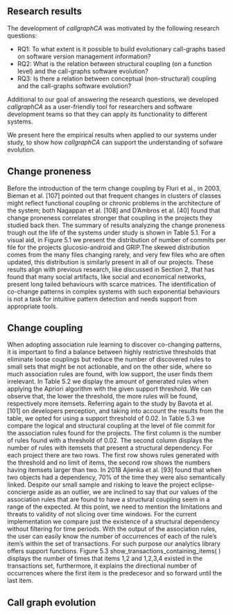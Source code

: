 Research results
---------------------
The development of *callgraphCA* was motivated by the following research questions:

* RQ1: To what extent is it possible to build evolutionary call-graphs based on software version management information?
* RQ2: What is the relation between structural coupling (on a function level) and the call-graphs software evolution?
* RQ3: Is there a relation between conceptual (non-structural) coupling and the call-graphs software evolution?

Additional to our goal of answering the research questions, we developed *callgraphCA* as a user-friendly tool for researchers and software development teams so that they can apply its functionality to different systems. 

We present here the empirical results when applied to our systems under study, to show how *callgraphCA* can support the understanding of sofware evolution.


Change proneness
---------------------
Before the introduction of the term change coupling by Fluri et al., in 2003, Bieman et al. [107]
pointed out that frequent changes in clusters of classes might reflect functional coupling or chronic
problems in the architecture of the system; both Nagappan et al. [108] and D’Ambros et al. [40]
found that change proneness correlates stronger that coupling in the projects they studied back
then.
The summary of results analyzing the change proneness trough out the life of the systems
under study is shown in Table 5.1. For a visual aid, in Figure 5.1 we present the distribution of
number of commits per file for the projects glucosio-android and GRIP.The skewed distribution
comes from the many files changing rarely, and very few files who are often updated, this distribution
is similarly present in all of our projects. These results align with previous research,
like discussed in Section 2, that has found that many social artifacts, like social and economical
networks, present long tailed behaviours with scarce matrices. The identification of co-change
patterns in complex systems with such exponential behaviours is not a task for intuitive pattern
detection and needs support from appropriate tools.


Change coupling
---------------------
When adopting association rule learning to discover co-changing patterns, it is important to find
a balance between highly restrictive thresholds that eliminate loose couplings but reduce the number
of discovered rules to small sets that might be not actionable, and on the other side, where so
much association rules are found, with low support, the user finds them irrelevant. In Table 5.2
we display the amount of generated rules when applying the Apriori algorithm with the given
support threshold. We can observe that, the lower the threshold, the more rules will be found,
respectively more itemsets. Referring again to the study by Bavota et al. [101] on developers perception,
and taking into account the results from the table, we opted for using a support threshold
of 0.02.
In Table 5.3 we compare the logical and structural coupling at the level of file commit for the
association rules found for the projects. The first column is the number of rules found with a
threshold of 0.02. The second column displays the number of rules with itemsets that present a
structural dependency. For each project there are two rows. The first row shows rules generated
with the threshold and no limit of items, the second row shows the numbers having itemsets
larger than two. In 2018 Ajienka et al. [93] found that when two objects had a dependency, 70%
of the time they were also semantically linked. Despite our small sample and risking to leave the
project eclipse-concierge aside as an outlier, we are inclined to say that our values of the association
rules that are found to have a structural coupling seem in a range of the expected. At this point,
we need to mention the limitations and threats to validity of not slicing over time windows. For
the current implementation we compare just the existence of a structural dependency without
filtering for time periods.
With the output of the association rules, the user can easily know the number of occurrences of
each of the rule’s item’s within the set of transactions. For such purpose our analytics library offers
support functions. Figure 5.3 show_transactions_containing_items( ) displays the number of times
that items 1,2 and 1,2,3,4 existed in the transactions set, furthermore, it explains the directional
number of occurrences where the first item is the predecesor and so forward until the last item.

Call graph evolution
---------------------
